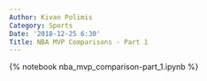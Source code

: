 ```yaml
---
Author: Kivan Polimis
Category: Sports
Date: '2018-12-25 6:30'
Title: NBA MVP Comparisons - Part 1
---
```


{% notebook nba_mvp_comparison-part_1.ipynb %}
